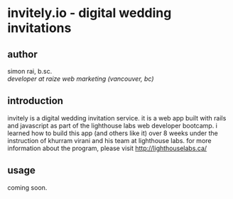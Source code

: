 invitely.io - digital wedding invitations
========

author
---------
simon rai, b.sc.  
*developer at raize web marketing (vancouver, bc)*

introduction
--------
invitely is a digital wedding invitation service. it is a web app built with rails and javascript as part of the lighthouse labs web developer bootcamp. i learned how to build this app (and others like it) over 8 weeks under the instruction of khurram virani and his team at lighthouse labs. for more information about the program, please visit http://lighthouselabs.ca/

usage
--------
coming soon.
